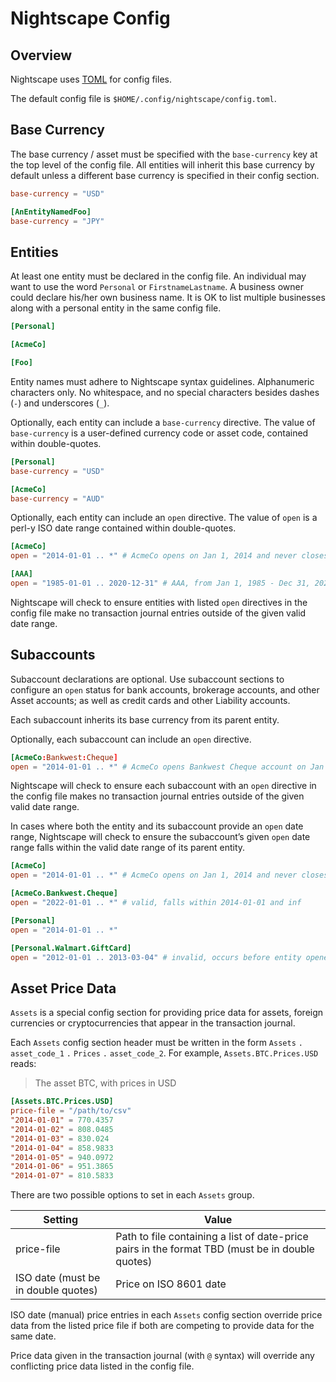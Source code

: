 Nightscape Config
=================

Overview
--------

Nightscape uses [TOML](https://github.com/toml-lang/toml)
for config files.

The default config file is `$HOME/.config/nightscape/config.toml`.


Base Currency
-------------

The base currency / asset must be specified with the `base-currency`
key at the top level of the config file. All entities will inherit this
base currency by default unless a different base currency is specified
in their config section.

```toml
base-currency = "USD"

[AnEntityNamedFoo]
base-currency = "JPY"
```


Entities
--------

At least one entity must be declared in the config file. An individual
may want to use the word `Personal` or `FirstnameLastname`. A business
owner could declare his/her own business name. It is OK to list multiple
businesses along with a personal entity in the same config file.

```toml
[Personal]

[AcmeCo]

[Foo]
```

Entity names must adhere to Nightscape syntax guidelines. Alphanumeric
characters only. No whitespace, and no special characters besides dashes
(`-`) and underscores (`_`).

Optionally, each entity can include a `base-currency` directive. The
value of `base-currency` is a user-defined currency code or asset code,
contained within double-quotes.

```toml
[Personal]
base-currency = "USD"

[AcmeCo]
base-currency = "AUD"
```

Optionally, each entity can include an `open` directive. The value of
`open` is a perl-y ISO date range contained within double-quotes.

```toml
[AcmeCo]
open = "2014-01-01 .. *" # AcmeCo opens on Jan 1, 2014 and never closes

[AAA]
open = "1985-01-01 .. 2020-12-31" # AAA, from Jan 1, 1985 - Dec 31, 2020
```

Nightscape will check to ensure entities with listed `open` directives
in the config file make no transaction journal entries outside of the
given valid date range.


Subaccounts
-----------

Subaccount declarations are optional. Use subaccount sections to configure
an `open` status for bank accounts, brokerage accounts, and other Asset
accounts; as well as credit cards and other Liability accounts.

Each subaccount inherits its base currency from its parent entity.

Optionally, each subaccount can include an `open` directive.

```toml
[AcmeCo:Bankwest:Cheque]
open = "2014-01-01 .. *" # AcmeCo opens Bankwest Cheque account on Jan 1, 2014 and never closes it
```

Nightscape will check to ensure each subaccount with an `open` directive
in the config file makes no transaction journal entries outside of the
given valid date range.

In cases where both the entity and its subaccount provide an `open`
date range, Nightscape will check to ensure the subaccount’s given
`open` date range falls within the valid date range of its parent entity.

```toml
[AcmeCo]
open = "2014-01-01 .. *" # AcmeCo opens on Jan 1, 2014 and never closes

[AcmeCo.Bankwest.Cheque]
open = "2022-01-01 .. *" # valid, falls within 2014-01-01 and inf
```

```toml
[Personal]
open = "2014-01-01 .. *"

[Personal.Walmart.GiftCard]
open = "2012-01-01 .. 2013-03-04" # invalid, occurs before entity opened on 2014-01-01
```


Asset Price Data
----------------

`Assets` is a special config section for providing price data for assets,
foreign currencies or cryptocurrencies that appear in the transaction
journal.

Each `Assets` config section header must be written in the form `Assets`
`.` `asset_code_1` `.` `Prices` `.` `asset_code_2`. For example,
`Assets.BTC.Prices.USD` reads:

> The asset BTC, with prices in USD

```toml
[Assets.BTC.Prices.USD]
price-file = "/path/to/csv"
"2014-01-01" = 770.4357
"2014-01-02" = 808.0485
"2014-01-03" = 830.024
"2014-01-04" = 858.9833
"2014-01-05" = 940.0972
"2014-01-06" = 951.3865
"2014-01-07" = 810.5833
```

There are two possible options to set in each `Assets` group.

Setting    | Value
---        | ---
price-file | Path to file containing a list of date-price pairs in the format TBD (must be in double quotes)
ISO date (must be in double quotes) | Price on ISO 8601 date

ISO date (manual) price entries in each `Assets` config section override
price data from the listed price file if both are competing to provide
data for the same date.

Price data given in the transaction journal (with `@` syntax) will
override any conflicting price data listed in the config file.
